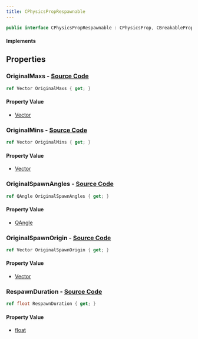 ```yaml
---
title: CPhysicsPropRespawnable
---
```


```csharp
public interface CPhysicsPropRespawnable : CPhysicsProp, CBreakableProp, CBaseProp, CBaseAnimGraph, CBaseModelEntity, CBaseEntity, CEntityInstance, ISchemaClass<CEntityInstance>, ISchemaClass<CBaseEntity>, ISchemaClass<CBaseModelEntity>, ISchemaClass<CBaseAnimGraph>, ISchemaClass<CBaseProp>, ISchemaClass<CBreakableProp>, ISchemaClass<CPhysicsProp>, ISchemaClass<CPhysicsPropRespawnable>, ISchemaField, ISchemaClass, INativeHandle
```

#### Implements

## Properties

### **OriginalMaxs** - [Source Code](https://github.com/swiftly-solution/swiftlys2/blob/main/managed/src/SwiftlyS2.Generated/Schemas/Interfaces/CPhysicsPropRespawnable.cs#L22)

```csharp
ref Vector OriginalMaxs { get; }
```

#### Property Value

- [Vector](/docs/api/shared/natives/vector)

### **OriginalMins** - [Source Code](https://github.com/swiftly-solution/swiftlys2/blob/main/managed/src/SwiftlyS2.Generated/Schemas/Interfaces/CPhysicsPropRespawnable.cs#L20)

```csharp
ref Vector OriginalMins { get; }
```

#### Property Value

- [Vector](/docs/api/shared/natives/vector)

### **OriginalSpawnAngles** - [Source Code](https://github.com/swiftly-solution/swiftlys2/blob/main/managed/src/SwiftlyS2.Generated/Schemas/Interfaces/CPhysicsPropRespawnable.cs#L18)

```csharp
ref QAngle OriginalSpawnAngles { get; }
```

#### Property Value

- [QAngle](/docs/api/shared/natives/qangle)

### **OriginalSpawnOrigin** - [Source Code](https://github.com/swiftly-solution/swiftlys2/blob/main/managed/src/SwiftlyS2.Generated/Schemas/Interfaces/CPhysicsPropRespawnable.cs#L16)

```csharp
ref Vector OriginalSpawnOrigin { get; }
```

#### Property Value

- [Vector](/docs/api/shared/natives/vector)

### **RespawnDuration** - [Source Code](https://github.com/swiftly-solution/swiftlys2/blob/main/managed/src/SwiftlyS2.Generated/Schemas/Interfaces/CPhysicsPropRespawnable.cs#L24)

```csharp
ref float RespawnDuration { get; }
```

#### Property Value

- [float](https://learn.microsoft.com/dotnet/api/system.single)

